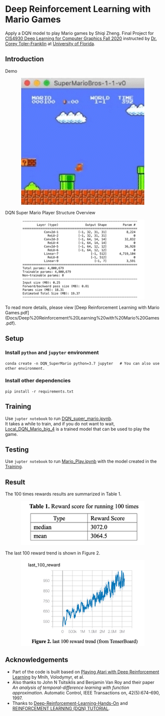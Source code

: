 # Deep Reinforcement Learning with Mario Games

Apply a DQN model to play Mario games by Shiqi Zheng. Final Project for [CIS4930 Deep Learning for Computer Graphics Fall 2020](https://coreytolerfranklin.com/course/cis6930-4930-deep-learning-for-computer-graphics-fall-2020/) instructed by [Dr. Corey Toler-Franklin](https://coreytolerfranklin.com) at [University of Florida](https://www.cise.ufl.edu).


## Introduction
Demo
<p align="center">
    <img src="Docs/img/DQN_super_mario_demo.gif" width="400" />
</p>
DQN Super Mario Player Structure Overview
<p align="center">
    <img src="Docs/img/DQN_structure.png" width="400" />
</p>
To read more details, please view [Deep Reinforcement Learning with Mario Games.pdf](Docs/Deep%20Reinforcement%20Learning%20with%20Mario%20Games.pdf).


## Setup
### Install `python` and `jupyter` environment
```
conda create -n DQN_SuperMario python=3.7 jupyter   # You can also use other environment.
```

### Install other dependencies
```
pip install -r requirements.txt
```


## Training
Use `jupter notebook` to run [DQN_super_mario.ipynb](DQN_super_mario.ipynb).  
It takes a while to train, and if you do not want to wait, [Local_DQN_Mario_big_4](Local_DQN_Mario_big_4) is a trained model that can be used to play the game.


## Testing
Use `jupter notebook` to run [Mario_Play.ipynb](Mario_Play.ipynb) with the model created in the [Training](#training).


## Result
The 100 times rewards results are summarized in Table 1.
<p align="center">
    <img src="Docs/img/result_total_score.png" width="400" />
</p>
The last 100 reward trend is shown in Figure 2.
<p align="center">
    <img src="Docs/img/result_last_100_trend.png" width="400" />
</p>


## Acknowledgements
- Part of the code is built based on [Playing Atari with Deep Reinforcement Learning](https://www.cs.toronto.edu/~vmnih/docs/dqn.pdf) by Mnih, Volodymyr, et al.
- Also thanks to John N Tsitsiklis and Benjamin Van Roy and their paper *An analysis of temporal-difference learning with function approximation*. Automatic Control, IEEE Transactions on, 42(5):674–690, 1997.
- Thanks to [Deep-Reinforcement-Learning-Hands-On](https://github.com/PacktPublishing/Deep-Reinforcement-Learning-Hands-On/blob/master/Chapter06/lib/wrappers.py) and [REINFORCEMENT LEARNING (DQN) TUTORIAL](https://pytorch.org/tutorials/intermediate/reinforcement_q_learning.html).